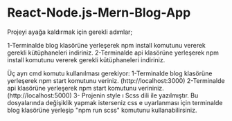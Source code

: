 # React-Node.js-Mern-Blog-App

Projeyi ayağa kaldırmak için gerekli adımlar;

1-Terminalde blog klasörüne yerleşerek npm install komutunu vererek gerekli kütüphaneleri indiriniz.
2-Terminalde api klasörüne yerleşerek npm install komutunu vererek gerekli kütüphaneleri indiriniz.


Üç ayrı cmd komutu kullanılması gerekiyor:
1-Terminalde blog klasörüne yerleşerek npm start komutunu veriniz. (http://localhost:3000)
2-Terminalde api klasörüne yerleşerek npm start komutunu verininiz. (http://localhost:5000)
3- Projenin style ı Scss dili ile yazılmıştır. Bu dosyalarında değişiklik yapmak isterseniz css e uyarlanması için terminalde blog klasörüne yerleşip "npm run scss" komutunu kullanabilirsiniz.
